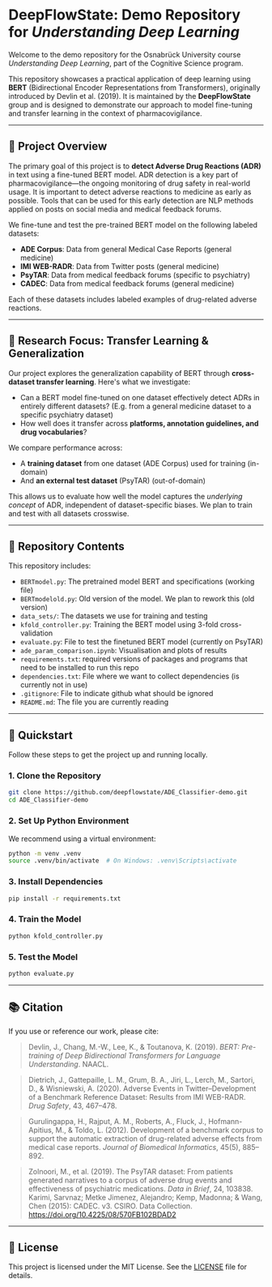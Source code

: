 
# DeepFlowState: Demo Repository for *Understanding Deep Learning*

Welcome to the demo repository for the Osnabrück University course *Understanding Deep Learning*, part of the Cognitive Science program.

This repository showcases a practical application of deep learning using **BERT** (Bidirectional Encoder Representations from Transformers), originally introduced by Devlin et al. (2019). It is maintained by the **DeepFlowState** group and is designed to demonstrate our approach to model fine-tuning and transfer learning in the context of pharmacovigilance.

---

## 🧠 Project Overview

The primary goal of this project is to **detect Adverse Drug Reactions (ADR)** in text using a fine-tuned BERT model. ADR detection is a key part of pharmacovigilance—the ongoing monitoring of drug safety in real-world usage. It is important to detect adverse reactions to medicine as early as possible. Tools that can be used for this early detection are NLP methods applied on posts on social media and medical feedback forums.

We fine-tune and test the pre-trained BERT model on the following labeled datasets:

- **ADE Corpus**: Data from general Medical Case Reports (general medicine)
- **IMI WEB-RADR**: Data from Twitter posts (general medicine)
- **PsyTAR**: Data from medical feedback forums (specific to psychiatry)
- **CADEC**: Data from medical feedback forums (general medicine)

Each of these datasets includes labeled examples of drug-related adverse reactions.

---

## 🔬 Research Focus: Transfer Learning & Generalization

Our project explores the generalization capability of BERT through **cross-dataset transfer learning**. Here's what we investigate:

- Can a BERT model fine-tuned on one dataset effectively detect ADRs in entirely different datasets? (E.g. from a general medicine dataset to a specific psychiatry dataset)
- How well does it transfer across **platforms, annotation guidelines, and drug vocabularies**?

We compare performance across:

- A **training dataset** from one dataset (ADE Corpus) used for training (in-domain)
- And **an external test dataset** (PsyTAR) (out-of-domain)

This allows us to evaluate how well the model captures the *underlying concept* of ADR, independent of dataset-specific biases. We plan to train and test with all datasets crosswise.

---

## 📁 Repository Contents

This repository includes:

- `BERTmodel.py`: The pretrained model BERT and specifications (working file)
- `BERTmodelold.py`: Old version of the model. We plan to rework this (old version)
- `data_sets/`: The datasets we use for training and testing
- `kfold_controller.py`: Training the BERT model using 3-fold cross-validation
- `evaluate.py`: File to test the finetuned BERT model (currently on PsyTAR)
- `ade_param_comparison.ipynb`: Visualisation and plots of results
- `requirements.txt`: required versions of packages and programs that need to be installed to run this repo
- `dependencies.txt`: File where we want to collect dependencies (is currently not in use)
- `.gitignore`: File to indicate github what should be ignored
- `README.md`: The file you are currently reading

---

## 🚀 Quickstart

Follow these steps to get the project up and running locally.

### 1. Clone the Repository

```bash
git clone https://github.com/deepflowstate/ADE_Classifier-demo.git
cd ADE_Classifier-demo
````

### 2. Set Up Python Environment

We recommend using a virtual environment:

```bash
python -m venv .venv
source .venv/bin/activate  # On Windows: .venv\Scripts\activate
```

### 3. Install Dependencies

```bash
pip install -r requirements.txt
```

### 4. Train the Model

```bash
python kfold_controller.py
```

### 5. Test the Model

```bash
python evaluate.py
```

---

## 📚 Citation

If you use or reference our work, please cite:

> Devlin, J., Chang, M.-W., Lee, K., & Toutanova, K. (2019). *BERT: Pre-training of Deep Bidirectional Transformers for Language Understanding*. NAACL.

> Dietrich, J., Gattepaille, L. M., Grum, B. A., Jiri, L., Lerch, M., Sartori, D., & Wisniewski, A. (2020). Adverse Events in Twitter–Development of a Benchmark Reference Dataset: Results from IMI WEB-RADR. *Drug Safety*, 43, 467–478.

> Gurulingappa, H., Rajput, A. M., Roberts, A., Fluck, J., Hofmann-Apitius, M., & Toldo, L. (2012). Development of a benchmark corpus to support the automatic extraction of drug-related adverse effects from medical case reports. *Journal of Biomedical Informatics*, 45(5), 885–892.

> Zolnoori, M., et al. (2019). The PsyTAR dataset: From patients generated narratives to a corpus of adverse drug events and effectiveness of psychiatric medications. *Data in Brief*, 24, 103838.
> Karimi, Sarvnaz; Metke Jimenez, Alejandro; Kemp, Madonna; & Wang, Chen (2015): CADEC. v3. CSIRO. Data Collection. https://doi.org/10.4225/08/570FB102BDAD2

---

## 📄 License

This project is licensed under the MIT License. See the [LICENSE](LICENSE) file for details.

```


